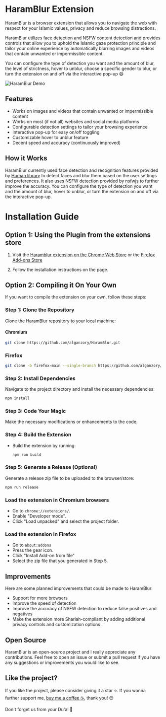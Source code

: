 # HaramBlur Extension

HaramBlur is a browser extension that allows you to navigate the web with respect for your Islamic values, privacy and reduce browsing distractions.

HaramBlur utilizes face detection and NSFW content detection and provides controls that allow you to uphold the Islamic gaze protection principle and tailor your online experience by automatically blurring images and videos that contain unwanted or impermissible content.

You can configure the type of detection you want and the amount of blur, the level of strictness, hover to unblur, choose a specific gender to blur, or turn the extension on and off via the interactive pop-up 😄

![HaramBlur Demo](demos/demo1.png)

## Features

-   Works on images and videos that contain unwanted or impermissible content
-   Works on most (if not all) websites and social media platforms
-   Configurable detection settings to tailor your browsing experience
-   Interactive pop-up for easy on/off toggling
-   Customizable hover to unblur feature
-   Decent speed and accuracy (continuously improved)

## How it Works

HaramBlur currently used face detection and recognition features provided by [Human library](https://github.com/vladmandic/human) to detect faces and blur them based on the user settings and preferences. It also uses NSFW detection provided by [nsfwjs](https://github.com/infinitered/nsfwjs/) to further improve the accuracy. You can configure the type of detection you want and the amount of blur, hover to unblur, or turn the extension on and off via the interactive pop-up.

# Installation Guide

## Option 1: Using the Plugin from the extensions store

1. Visit the [Haramblur extension on the Chrome Web Store](https://chrome.google.com/webstore/detail/haramblur/pbcoegikffnadpahojjhgdladmmddeji) or the [Firefox Add-ons Store](https://addons.mozilla.org/addon/haramblur/)

2. Follow the installation instructions on the page.

## Option 2: Compiling it On Your Own

If you want to compile the extension on your own, follow these steps:

### Step 1: Clone the Repository

Clone the HaramBlur repository to your local machine:

#### Chromium

```bash
git clone https://github.com/alganzory/HaramBlur.git
```

### Firefox

```bash
git clone -b firefox-main --single-branch https://github.com/alganzory/HaramBlur.git
```

### Step 2: Install Dependencies

Navigate to the project directory and install the necessary dependencies:

```bash
npm install
```

### Step 3: Code Your Magic

Make the necessary modifications or enhancements to the code.

### Step 4: Build the Extension

-   Build the extension by running:
    ```bash
    npm run build
    ```

### Step 5: Generate a Release (Optional)

Generate a release zip file to be uploaded to the browser/store:

```bash
npm run release
```

### Load the extension in Chromium browsers

-   Go to `chrome://extensions/`.
-   Enable "Developer mode".
-   Click "Load unpacked" and select the project folder.

### Load the extension in Firefox

-   Go to `about:addons`
-   Press the gear icon.
-   Click "Install Add-on from file"
-   Select the zip file that you generated in Step 5.

## Improvements

Here are some planned improvements that could be made to HaramBlur:

-   Support for more browsers
-   Improve the speed of detection
-   Improve the accuracy of NSFW detection to reduce false positives and negatives
-   Make the extension more Shariah-compliant by adding additional privacy controls and customization options

## Open Source

HaramBlur is an open-source project and I really appreciate any contributions. Feel free to open an issue or submit a pull request if you have any suggestions or improvements you would like to see.

## Like the project?

If you like the project, please consider giving it a star ⭐️. If you wanna further support me, [buy me a coffee ☕️](https://www.buymeacoffee.com/alganzory), thank you! 😊

Don't forget us from your Du'a! 🤲

